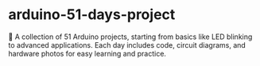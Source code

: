 # arduino-51-days-project
🚀 A collection of 51 Arduino projects, starting from basics like LED blinking to advanced applications. Each day includes code, circuit diagrams, and hardware photos for easy learning and practice.
